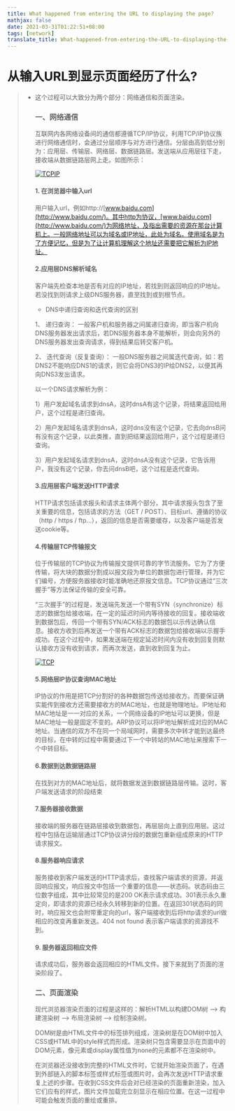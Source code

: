 ```yaml
---
title: What happened from entering the URL to displaying the page?
mathjax: false
date: 2021-03-31T01:22:51+08:00
tags: [network]
translate_title: What-happened-from-entering-the-URL-to-displaying-the-page
---
```


# 从输入URL到显示页面经历了什么?

> - 这个过程可以大致分为两个部分：网络通信和页面渲染。
>
>   ### 一、网络通信
>
>     互联网内各网络设备间的通信都遵循TCP/IP协议，利用TCP/IP协议族进行网络通信时，会通过分层顺序与对方进行通信。分层由高到低分别为：应用层、传输层、网络层、数据链路层。发送端从应用层往下走，接收端从数据链路层网上走。如图所示：
>
>   [![TCPIP](https://cdn.kayleh.top/gh/kayleh/cdn4/从输入URL到显示页面经历了什么/020946553127518.png)](http://images0.cnblogs.com/blog/622045/201507/020946547655321.png)
>
>   #### 1. 在浏览器中输入url
>
>     用户输入url，例如http://[www.baidu.com](http://www.baidu.com/)。其中http为协议，[www.baidu.com](http://www.baidu.com/)为网络地址，及指出需要的资源在那台计算机上。一般网络地址可以为域名或IP地址，此处为域名。使用域名是为了方便记忆，但是为了让计算机理解这个地址还需要把它解析为IP地址。
>
>   #### 2.应用层DNS解析域名
>
>     客户端先检查本地是否有对应的IP地址，若找到则返回响应的IP地址。若没找到则请求上级DNS服务器，直至找到或到根节点。
>
>   
>
>   - DNS中递归查询和迭代查询的区别
>
>   
>
>   1、 递归查询： 一般客户机和服务器之间属递归查询，即当客户机向DNS服务器发出请求后，若DNS服务器本身不能解析，则会向另外的DNS服务器发出查询请求，得到结果后转交客户机。
>
>   2、 迭代查询（反复查询）： 一般DNS服务器之间属迭代查询，如：若DNS2不能响应DNS1的请求，则它会将DNS3的IP给DNS2，以便其再向DNS3发出请求。
>
>   以一个DNS请求解析为例：
>
>   1）用户发起域名请求到dnsA，这时dnsA有这个记录，将结果返回给用户，这个过程是递归查询。
>
>   2）用户发起域名请求到dnsA，这时dns没有这个记录，它去向dnsB问有没有这个记录，以此类推，直到把结果返回给用户，这个过程是递归查询。
>
>   3）用户发起域名请求到dnsA，这时dnsA没有这个记录，它告诉用户，我没有这个记录，你去问dnsB吧，这个过程是迭代查询。
>
>   
>
>   #### 3.应用层客户端发送HTTP请求
>
>   HTTP请求包括请求报头和请求主体两个部分，其中请求报头包含了至关重要的信息，包括请求的方法（GET / POST）、目标url、遵循的协议（http / https / ftp…），返回的信息是否需要缓存，以及客户端是否发送cookie等。
>
>   #### 4.传输层TCP传输报文
>
>     位于传输层的TCP协议为传输报文提供可靠的字节流服务。它为了方便传输，将大块的数据分割成以报文段为单位的数据包进行管理，并为它们编号，方便服务器接收时能准确地还原报文信息。TCP协议通过“三次握手”等方法保证传输的安全可靠。
>
>    “三次握手”的过程是，发送端先发送一个带有SYN（synchronize）标志的数据包给接收端，在一定的延迟时间内等待接收的回复。接收端收到数据包后，传回一个带有SYN/ACK标志的数据包以示传达确认信息。接收方收到后再发送一个带有ACK标志的数据包给接收端以示握手成功。在这个过程中，如果发送端在规定延迟时间内没有收到回复则默认接收方没有收到请求，而再次发送，直到收到回复为止。
>
>   [![TCP](https://cdn.kayleh.top/gh/kayleh/cdn4/从输入URL到显示页面经历了什么/020946560314133.png)](http://images0.cnblogs.com/blog/622045/201507/020946557039933.png) 
>
>   #### 5.网络层IP协议查询MAC地址
>
>     IP协议的作用是把TCP分割好的各种数据包传送给接收方。而要保证确实能传到接收方还需要接收方的MAC地址，也就是物理地址。IP地址和MAC地址是一一对应的关系，一个网络设备的IP地址可以更换，但是MAC地址一般是固定不变的。ARP协议可以将IP地址解析成对应的MAC地址。当通信的双方不在同一个局域网时，需要多次中转才能到达最终的目标，在中转的过程中需要通过下一个中转站的MAC地址来搜索下一个中转目标。
>
>   #### 6.数据到达数据链路层
>
>     在找到对方的MAC地址后，就将数据发送到数据链路层传输。这时，客户端发送请求的阶段结束
>
>   #### 7.服务器接收数据
>
>     接收端的服务器在链路层接收到数据包，再层层向上直到应用层。这过程中包括在运输层通过TCP协议讲分段的数据包重新组成原来的HTTP请求报文。
>
>   #### 8.服务器响应请求
>
>     服务接收到客户端发送的HTTP请求后，查找客户端请求的资源，并返回响应报文，响应报文中包括一个重要的信息——状态码。状态码由三位数字组成，其中比较常见的是200 OK表示请求成功。301表示永久重定向，即请求的资源已经永久转移到新的位置。在返回301状态码的同时，响应报文也会附带重定向的url，客户端接收到后将http请求的url做相应的改变再重新发送。404 not found 表示客户端请求的资源找不到。
>
>   #### 9. 服务器返回相应文件
>
>     请求成功后，服务器会返回相应的HTML文件。接下来就到了页面的渲染阶段了。
>
>   ### 二、页面渲染
>
>     现代浏览器渲染页面的过程是这样的：解析HTML以构建DOM树 –> 构建渲染树 –> 布局渲染树 –> 绘制渲染树。
>
>     DOM树是由HTML文件中的标签排列组成，渲染树是在DOM树中加入CSS或HTML中的style样式而形成。渲染树只包含需要显示在页面中的DOM元素，像<head>元素或display属性值为none的元素都不在渲染树中。
>
>     在浏览器还没接收到完整的HTML文件时，它就开始渲染页面了，在遇到外部链入的脚本标签或样式标签或图片时，会再次发送HTTP请求重复上述的步骤。在收到CSS文件后会对已经渲染的页面重新渲染，加入它们应有的样式，图片文件加载完立刻显示在相应位置。在这一过程中可能会触发页面的重绘或重排。
